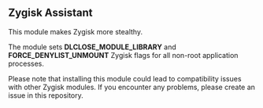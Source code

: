 ## Zygisk Assistant
This module makes Zygisk more stealthy.

The module sets **DLCLOSE_MODULE_LIBRARY** and **FORCE_DENYLIST_UNMOUNT** Zygisk flags for all non-root application processes.

Please note that installing this module could lead to compatibility issues with other Zygisk modules. If you encounter any problems, please create an issue in this repository.

